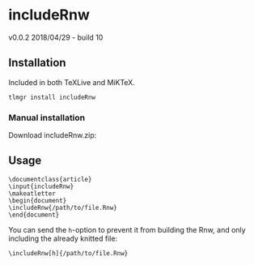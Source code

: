 # includeRnw
v0.0.2 2018/04/29 - build 10

## Installation
Included in both TeXLive and MiKTeX.

`tlmgr install includeRnw`
### Manual installation
Download includeRnw.zip:
## Usage
```
\documentclass{article}
\input{includeRnw}
\makeatletter
\begin{document}
\includeRnw{/path/to/file.Rnw}
\end{document}
```

You can send the `h`-option to prevent it from building the Rnw, and only including the already knitted file:
```
\includeRnw[h]{/path/to/file.Rnw}
```
